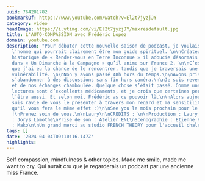 ```yaml
---
uuid: 764281782
bookmarkOf: https://www.youtube.com/watch?v=El2t7jyzjJY
category: video
headImage: https://i.ytimg.com/vi/El2t7jyzjJY/maxresdefault.jpg
title: L'AUTO-COMPASSION avec Frédéric Lopez
domain: youtube.com
description: "Pour débuter cette nouvelle saison de podcast, je voulais y inviter
  l'homme qui pourrait clairement être mon guide spirituel. \n\nCréateur et présentateur
  historique de « Rendez-vous en Terre Inconnue » il adoucie désormais nos week-ends
  dans « Un Dimanche à la Campagne » qu’il anime sur France 2. \n\nC’est à cette occasion
  que j’ai eu la chance de le rencontrer, tandis que je traversais une période d’ultra
  vulnérabilité. \n\nNon y avons passé 48h hors du temps.\n\nAvons pris le temps de
  s’abandonner à des discussions sans fin hors caméra.\n\nJe suis revenue de ce tournage
  et de nos échanges chamboulée. Quelque chose s’était passé. Comme une petite renaissance.\n\nCertaines
  lectures sont d’excellents médicaments, et je crois que certaines personnes peuvent
  l’être aussi. Et selon moi, Frédéric as ce pouvoir là.\n\nAlors aujourd'hui, je
  suis ravie de vous le présenter à travers mon regard et ma sensibilité.\n\nEt j'espère
  qu'il vous fera le même effet :)\n\nSee you le mois prochain pour le prochain épisode
  !\nPrenez soin de vous,\n\nLaury\n\nCREDITS : \n\nProduction : Laury Thilleman\nRéalisation
  : Jorys Lamothe\nPrise de son : Atelier ENL\nScénographie : Etienne Renollet\nMusique
  : Mako\n\nUn grand merci au studio FRENCH THEORY pour l'accueil chaleureux."
tags: []
date: '2024-04-04T09:10:16.147Z'
highlights:
---
```


Self compassion, mindfulness & other topics. Made me smile, made me want to cry.
Qui aurait cru que je regarderais un podcast par une ancienne miss France.

